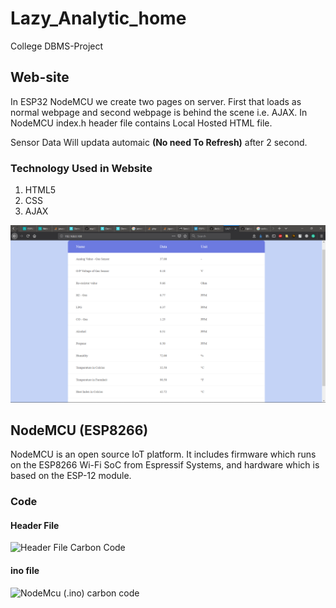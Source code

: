 

# Lazy_Analytic_home
College DBMS-Project

## Web-site

In ESP32 NodeMCU we create two pages on server. First that loads as normal webpage and second webpage is behind the scene i.e. AJAX.
In NodeMCU index.h header file contains Local Hosted HTML file.

Sensor Data Will updata automaic **(No need To Refresh)** after 2 second.

### Technology Used in Website
1)  HTML5
2)  CSS
3)  AJAX
  
![Website Image](Images/Web_Site.png)

## NodeMCU (ESP8266)

NodeMCU is an open source IoT platform. It includes firmware which runs on the ESP8266 Wi-Fi SoC from Espressif Systems, and hardware which is based on the ESP-12 module.


### Code
#### Header File
![Header File Carbon Code](Images/HeaderFile.svg)

#### ino file
![NodeMcu (.ino) carbon code](Images/carbon.svg)
